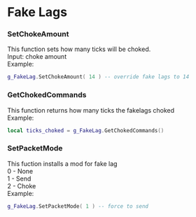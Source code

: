 # Fake Lags

### SetChokeAmount

This function sets how many ticks will be choked.\
Input: choke amount\
Example:

```lua
g_FakeLag.SetChokeAmount( 14 ) -- override fake lags to 14
```

### GetChokedCommands

This function returns how many ticks the fakelags choked\
Example:

```lua
local ticks_choked = g_FakeLag.GetChokedCommands() 
```

### SetPacketMode

This fuction installs a mod for fake lag\
0 - None\
1 - Send\
2 - Choke\
Example:

```lua
g_FakeLag.SetPacketMode( 1 ) -- force to send
```

